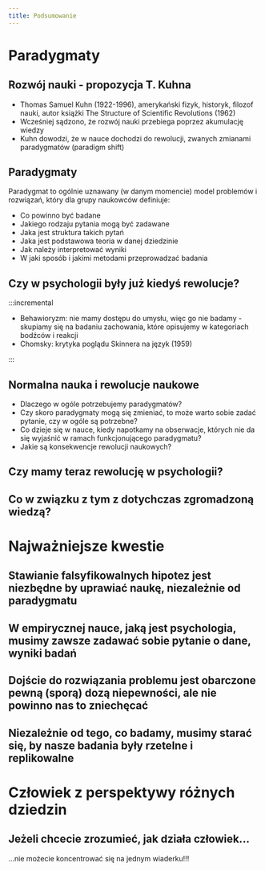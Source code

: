 ```yaml
---
title: Podsumowanie
---
```


# Paradygmaty

## Rozwój nauki - propozycja T. Kuhna

- Thomas Samuel Kuhn (1922-1996), amerykański fizyk, historyk, filozof nauki, autor książki The Structure of Scientific Revolutions (1962)
- Wcześniej sądzono, że rozwój nauki przebiega poprzez akumulację wiedzy
- Kuhn dowodzi, że w nauce dochodzi do rewolucji, zwanych zmianami paradygmatów (paradigm shift)

## Paradygmaty

Paradygmat to ogólnie uznawany (w danym momencie) model problemów i rozwiązań, który dla grupy naukowców definiuje:

- Co powinno być badane
- Jakiego rodzaju pytania mogą być zadawane
- Jaka jest struktura takich pytań
- Jaka jest podstawowa teoria w danej dziedzinie
- Jak należy interpretować wyniki
- W jaki sposób i jakimi metodami przeprowadzać badania

## Czy w psychologii były już kiedyś rewolucje?

:::incremental

- Behawioryzm: nie mamy dostępu do umysłu, więc go nie badamy - skupiamy się na badaniu zachowania, które opisujemy w kategoriach bodźców i reakcji
- Chomsky: krytyka poglądu Skinnera na język (1959)

:::

## Normalna nauka i rewolucje naukowe

- Dlaczego w ogóle potrzebujemy paradygmatów?
- Czy skoro paradygmaty mogą się zmieniać, to może warto sobie zadać pytanie, czy w ogóle są potrzebne?
- Co dzieje się w nauce, kiedy napotkamy na obserwacje, których nie da się wyjaśnić w ramach funkcjonującego paradygmatu?
- Jakie są konsekwencje rewolucji naukowych?

## Czy mamy teraz rewolucję w psychologii?

## Co w związku z tym z dotychczas zgromadzoną wiedzą?

# Najważniejsze kwestie

## Stawianie falsyfikowalnych hipotez jest niezbędne by uprawiać naukę, niezależnie od paradygmatu

## W empirycznej nauce, jaką jest psychologia, musimy zawsze zadawać sobie pytanie o dane, wyniki badań

## Dojście do rozwiązania problemu jest obarczone pewną (sporą) dozą niepewności, ale nie powinno nas to zniechęcać

## Niezależnie od tego, co badamy, musimy starać się, by nasze badania były rzetelne i replikowalne

# Człowiek z perspektywy różnych dziedzin

## Jeżeli chcecie zrozumieć, jak działa człowiek...

...nie możecie koncentrować się na jednym wiaderku!!!


